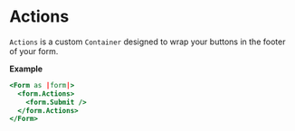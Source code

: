 # Actions

`Actions` is a custom `Container` designed to wrap your buttons in the footer of your form.

**Example**

```hbs
<Form as |form|>
  <form.Actions>
    <form.Submit />
  </form.Actions>
</Form>
```
